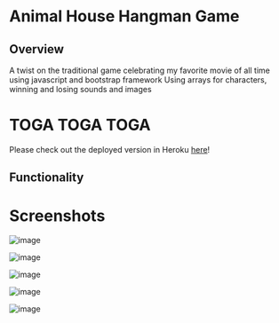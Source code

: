 # Animal House Hangman Game

## Overview

A twist on the traditional game celebrating my favorite movie of all time using javascript and bootstrap framework
Using arrays for characters, winning and losing sounds and images

# TOGA TOGA TOGA
Please check out the deployed version in Heroku [here](https://animalhouse.herokuapp.com/)!

## Functionality

# Screenshots
![image](https://user-images.githubusercontent.com/26799439/35922051-7da32d0e-0bea-11e8-984a-acacc9f4ec08.png)

![image](https://user-images.githubusercontent.com/26799439/35922085-9e4923a6-0bea-11e8-8cb1-f86e93259105.png)

![image](https://user-images.githubusercontent.com/26799439/35922126-bd638006-0bea-11e8-8daf-449fdd44dbad.png)

![image](https://user-images.githubusercontent.com/26799439/35922136-c9933d76-0bea-11e8-93af-b0c1a596484b.png)

![image](https://user-images.githubusercontent.com/26799439/35922204-f7c9f482-0bea-11e8-9a1e-1c7d5c62f1a6.png)

